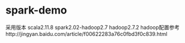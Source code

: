 # spark-demo
采用版本 scala2.11.8 spark2.02-hadoop2.7 hadoop2.7.2
hadoop配置参考http://jingyan.baidu.com/article/f00622283a76c0fbd3f0c839.html
